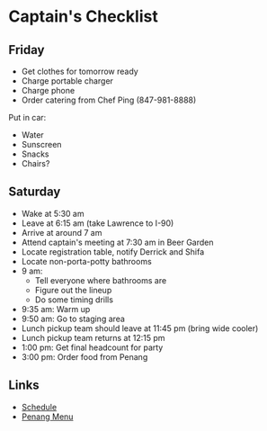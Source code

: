 # Captain's Checklist

## Friday

- Get clothes for tomorrow ready
- Charge portable charger
- Charge phone
- Order catering from Chef Ping (847-981-8888)

Put in car:

- Water
- Sunscreen
- Snacks
- Chairs?

## Saturday

- Wake at 5:30 am
- Leave at 6:15 am (take Lawrence to I-90)
- Arrive at around 7 am
- Attend captain's meeting at 7:30 am in Beer Garden
- Locate registration table, notify Derrick and Shifa
- Locate non-porta-potty bathrooms
- 9 am:
  - Tell everyone where bathrooms are
  - Figure out the lineup
  - Do some timing drills
- 9:35 am: Warm up
- 9:50 am: Go to staging area
- Lunch pickup team should leave at 11:45 pm (bring wide cooler)
- Lunch pickup team returns at 12:15 pm
- 1:00 pm: Get final headcount for party
- 3:00 pm: Order food from Penang

## Links

- [Schedule](http://www.gwndragonboat.com/pub/docs/2018%20CIDBF%20Race%20Schedule.pdf)
- [Penang Menu](http://penangchicago.com/menu/menu)
